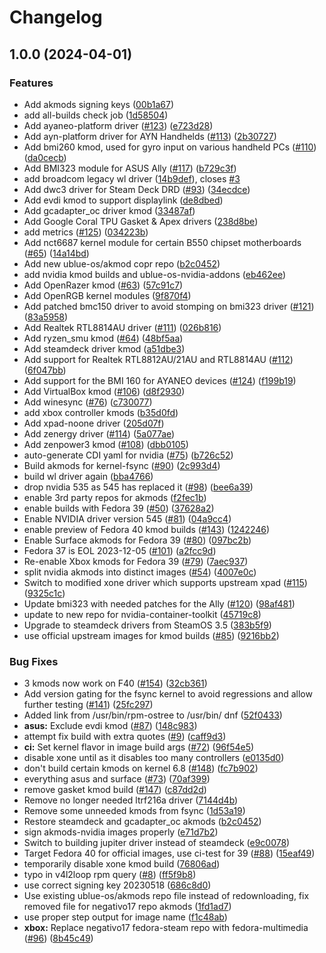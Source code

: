 # Changelog

## 1.0.0 (2024-04-01)


### Features

* Add akmods signing keys ([00b1a67](https://github.com/mulderje/akmods/commit/00b1a67b7fb891484f717a3acd227b0a7371c561))
* add all-builds check job ([1d58504](https://github.com/mulderje/akmods/commit/1d58504fab4c8594a734a42d998658bdcd6b091c))
* Add ayaneo-platform driver ([#123](https://github.com/mulderje/akmods/issues/123)) ([e723d28](https://github.com/mulderje/akmods/commit/e723d28f3bf8ad62e29cdeb630d45fbcb8205ad9))
* Add ayn-platform driver for AYN Handhelds ([#113](https://github.com/mulderje/akmods/issues/113)) ([2b30727](https://github.com/mulderje/akmods/commit/2b30727b3245505a927161883a0372b46bdf25ce))
* Add bmi260 kmod, used for gyro input on various handheld PCs ([#110](https://github.com/mulderje/akmods/issues/110)) ([da0cecb](https://github.com/mulderje/akmods/commit/da0cecbda0f7cc35c0205621469c13b5b6a8075d))
* Add BMI323 module for ASUS Ally ([#117](https://github.com/mulderje/akmods/issues/117)) ([b729c3f](https://github.com/mulderje/akmods/commit/b729c3f0b9bec7a03e69a99e9103b285f3d8aa43))
* add broadcom legacy wl driver ([14b9def](https://github.com/mulderje/akmods/commit/14b9def3cf609cdb6b3e2c5f9260ad60547c4c22)), closes [#3](https://github.com/mulderje/akmods/issues/3)
* Add dwc3 driver for Steam Deck DRD ([#93](https://github.com/mulderje/akmods/issues/93)) ([34ecdce](https://github.com/mulderje/akmods/commit/34ecdce58f41b7e2e5c638b7c93af19f93292dad))
* Add evdi kmod to support displaylink ([de8dbed](https://github.com/mulderje/akmods/commit/de8dbed3050de11232472c415d5e1b02a21fe6c2))
* Add gcadapter_oc driver kmod ([33487af](https://github.com/mulderje/akmods/commit/33487afb2585b2d3189060e3ebcbdef28211b124))
* Add Google Coral TPU Gasket & Apex drivers ([238d8be](https://github.com/mulderje/akmods/commit/238d8bea41225fc4b24f1911707e546af9252e5b))
* add metrics ([#125](https://github.com/mulderje/akmods/issues/125)) ([034223b](https://github.com/mulderje/akmods/commit/034223bde6538152f964bf80dbdd46d4fde2da5d))
* Add nct6687 kernel module for certain B550 chipset motherboards ([#65](https://github.com/mulderje/akmods/issues/65)) ([14a14bd](https://github.com/mulderje/akmods/commit/14a14bd8d601da8dacb1953d968a637a3b502982))
* Add new ublue-os/akmod copr repo ([b2c0452](https://github.com/mulderje/akmods/commit/b2c0452a234a357f9377619e6b0290322aaa4375))
* add nvidia kmod builds and ublue-os-nvidia-addons ([eb462ee](https://github.com/mulderje/akmods/commit/eb462ee50a40eeaf54b594f015a81a3712b94c7e))
* Add OpenRazer kmod ([#63](https://github.com/mulderje/akmods/issues/63)) ([57c91c7](https://github.com/mulderje/akmods/commit/57c91c70cf901ede5287a5b3723136ba7d84b258))
* Add OpenRGB kernel modules ([9f870f4](https://github.com/mulderje/akmods/commit/9f870f42865a24a3f5e7f27528b2844487bdb5c6))
* Add patched bmc150 driver to avoid stomping on bmi323 driver ([#121](https://github.com/mulderje/akmods/issues/121)) ([83a5958](https://github.com/mulderje/akmods/commit/83a595886830e296c2a8a035f4df2d5453d4111b))
* Add Realtek RTL8814AU driver ([#111](https://github.com/mulderje/akmods/issues/111)) ([026b816](https://github.com/mulderje/akmods/commit/026b816a5b0ab92ff35a95a15c582bb6757119dd))
* Add ryzen_smu kmod ([#64](https://github.com/mulderje/akmods/issues/64)) ([48bf5aa](https://github.com/mulderje/akmods/commit/48bf5aa69f084a9e332485481b3a72e53cf9d685))
* Add steamdeck driver kmod ([a51dbe3](https://github.com/mulderje/akmods/commit/a51dbe37467248825c9b2a6b068d928f85f783e0))
* Add support for Realtek RTL8812AU/21AU and RTL8814AU ([#112](https://github.com/mulderje/akmods/issues/112)) ([6f047bb](https://github.com/mulderje/akmods/commit/6f047bb93cf2d34373f2cedcf2c2d107ce8d9811))
* Add support for the BMI 160 for AYANEO devices ([#124](https://github.com/mulderje/akmods/issues/124)) ([f199b19](https://github.com/mulderje/akmods/commit/f199b1973d2f93b65f224a7abc889af171a2df2c))
* Add VirtualBox kmod ([#106](https://github.com/mulderje/akmods/issues/106)) ([d8f2930](https://github.com/mulderje/akmods/commit/d8f293074d7b1ecbc61918fa0e26379259949575))
* Add winesync ([#76](https://github.com/mulderje/akmods/issues/76)) ([c730077](https://github.com/mulderje/akmods/commit/c73007718f262fb1e09f525569d988c550cc4bca))
* add xbox controller kmods ([b35d0fd](https://github.com/mulderje/akmods/commit/b35d0fdc1712ae12823cdcfea7846c6110d6121c))
* Add xpad-noone driver ([205d07f](https://github.com/mulderje/akmods/commit/205d07f6f2e01b955eeeb6f19593668eb67d3edc))
* Add zenergy driver ([#114](https://github.com/mulderje/akmods/issues/114)) ([5a077ae](https://github.com/mulderje/akmods/commit/5a077ae3b3dd7ef62641575251ccdfff1cf5066b))
* Add zenpower3 kmod ([#108](https://github.com/mulderje/akmods/issues/108)) ([dbb0105](https://github.com/mulderje/akmods/commit/dbb0105fc3d920d987caeb14e9b6f6935ad29611))
* auto-generate CDI yaml for nvidia ([#75](https://github.com/mulderje/akmods/issues/75)) ([b726c52](https://github.com/mulderje/akmods/commit/b726c52b25e955daaa87609d1362adefe8c10e24))
* Build akmods for kernel-fsync ([#90](https://github.com/mulderje/akmods/issues/90)) ([2c993d4](https://github.com/mulderje/akmods/commit/2c993d425b4bda272f466152dba54f8c50672090))
* build wl driver again ([bba4766](https://github.com/mulderje/akmods/commit/bba4766cf8ce2c1cc705d62842ea189f93999d76))
* drop nvidia 535 as 545 has replaced it ([#98](https://github.com/mulderje/akmods/issues/98)) ([bee6a39](https://github.com/mulderje/akmods/commit/bee6a398633f70c7aa2119b8170535a4bd4b75d6))
* enable 3rd party repos for akmods ([f2fec1b](https://github.com/mulderje/akmods/commit/f2fec1b3f18a98ee2a823c33bce09dad53268964))
* enable builds with Fedora 39 ([#50](https://github.com/mulderje/akmods/issues/50)) ([37628a2](https://github.com/mulderje/akmods/commit/37628a2bf372435af51b0e54886e0e65c43bbedf))
* Enable NVIDIA driver version 545 ([#81](https://github.com/mulderje/akmods/issues/81)) ([04a9cc4](https://github.com/mulderje/akmods/commit/04a9cc4c043f53e05adb39f384998210d92896ee))
* enable preview of Fedora 40 kmod builds ([#143](https://github.com/mulderje/akmods/issues/143)) ([1242246](https://github.com/mulderje/akmods/commit/1242246706a780d78d9dc1de04a0fd9c0a9a1372))
* Enable Surface akmods for Fedora 39 ([#80](https://github.com/mulderje/akmods/issues/80)) ([097bc2b](https://github.com/mulderje/akmods/commit/097bc2b3edc4ad3c51be8c61ddfbff45eb8cb3d0))
* Fedora 37 is EOL 2023-12-05 ([#101](https://github.com/mulderje/akmods/issues/101)) ([a2fcc9d](https://github.com/mulderje/akmods/commit/a2fcc9d7bde59e2750300789db2982adb6656745))
* Re-enable Xbox kmods for Fedora 39 ([#79](https://github.com/mulderje/akmods/issues/79)) ([7aec937](https://github.com/mulderje/akmods/commit/7aec937f65d5399ffdf3a3cef706e70f4ec23c71))
* split nvidia akmods into distinct images ([#54](https://github.com/mulderje/akmods/issues/54)) ([4007e0c](https://github.com/mulderje/akmods/commit/4007e0cb22a9715634eda8cd773315c5e74b1a6a))
* Switch to modified xone driver which supports upstream xpad ([#115](https://github.com/mulderje/akmods/issues/115)) ([9325c1c](https://github.com/mulderje/akmods/commit/9325c1ccd33a58268524a3864ce0ef559774a2e7))
* Update bmi323 with needed patches for the Ally ([#120](https://github.com/mulderje/akmods/issues/120)) ([98af481](https://github.com/mulderje/akmods/commit/98af481a0737eaaca2224e772eba6ef8d6d492fd))
* update to new repo for nvidia-container-toolkit ([45719c8](https://github.com/mulderje/akmods/commit/45719c8d4f2320772f8a4584c70a3b715fbfd88b))
* Upgrade to steamdeck drivers from SteamOS 3.5 ([383b5f9](https://github.com/mulderje/akmods/commit/383b5f9b7abd0d205e4b7a100defb27267fd2a6a))
* use official upstream images for kmod builds ([#85](https://github.com/mulderje/akmods/issues/85)) ([9216bb2](https://github.com/mulderje/akmods/commit/9216bb208a86319b60e620d2c06676a8ede56261))


### Bug Fixes

* 3 kmods now work on F40 ([#154](https://github.com/mulderje/akmods/issues/154)) ([32cb361](https://github.com/mulderje/akmods/commit/32cb3613191ba012163c7c3109318651f2b86112))
* Add version gating for the fsync kernel to avoid regressions and allow further testing ([#141](https://github.com/mulderje/akmods/issues/141)) ([25fc297](https://github.com/mulderje/akmods/commit/25fc297f168f42d2c897cc752cfce7afcd52548e))
* Added link from /usr/bin/rpm-ostree to /usr/bin/ dnf ([52f0433](https://github.com/mulderje/akmods/commit/52f0433d0c2b940090a79db8c7523f4140f1d07a))
* **asus:** Exclude evdi kmod ([#87](https://github.com/mulderje/akmods/issues/87)) ([148c983](https://github.com/mulderje/akmods/commit/148c983d60d6a721eccc8b5b6945f5c6502101f0))
* attempt fix build with extra quotes ([#9](https://github.com/mulderje/akmods/issues/9)) ([caff9d3](https://github.com/mulderje/akmods/commit/caff9d33ceb7b3e7741d74486183ef6dd29fb9df))
* **ci:** Set kernel flavor in image build args ([#72](https://github.com/mulderje/akmods/issues/72)) ([96f54e5](https://github.com/mulderje/akmods/commit/96f54e58b7a807f28d7698b0f0452335f14b2cc2))
* disable xone until as it disables too many controllers ([e0135d0](https://github.com/mulderje/akmods/commit/e0135d08d0528cf02098d9576b7671007058c0ac))
* don't build certain kmods on kernel 6.8 ([#148](https://github.com/mulderje/akmods/issues/148)) ([fc7b902](https://github.com/mulderje/akmods/commit/fc7b9025f81482399cf40b34a9652bd42b825969))
* everything asus and surface ([#73](https://github.com/mulderje/akmods/issues/73)) ([70af399](https://github.com/mulderje/akmods/commit/70af39999c681566bd1c66f23834daa37b996aaa))
* remove gasket kmod build ([#147](https://github.com/mulderje/akmods/issues/147)) ([c87dd2d](https://github.com/mulderje/akmods/commit/c87dd2d648328e2720e94428ea6dd1b885194911))
* Remove no longer needed ltrf216a driver ([7144d4b](https://github.com/mulderje/akmods/commit/7144d4b20a1044ba1473fba16612a2ba44c14e04))
* Remove some unneeded kmods from fsync ([1d53a19](https://github.com/mulderje/akmods/commit/1d53a19244fb1b6181df924ee89d83848eb5ea4a))
* Restore steamdeck and gcadapter_oc akmods ([b2c0452](https://github.com/mulderje/akmods/commit/b2c0452a234a357f9377619e6b0290322aaa4375))
* sign akmods-nvidia images properly ([e71d7b2](https://github.com/mulderje/akmods/commit/e71d7b22c30f63fe273ba2015fe8cdc40c755690))
* Switch to building jupiter driver instead of steamdeck ([e9c0078](https://github.com/mulderje/akmods/commit/e9c0078220e1cff3cb8192d9c1de930092b05c17))
* Target Fedora 40 for official images, use ci-test for 39 ([#88](https://github.com/mulderje/akmods/issues/88)) ([15eaf49](https://github.com/mulderje/akmods/commit/15eaf4988ce068e8b93ba14e0f7718ab3cb29d90))
* temporarily disable xone kmod build ([76806ad](https://github.com/mulderje/akmods/commit/76806adc856db2163c188125ba7546362282cee2))
* typo in v4l2loop rpm query ([#8](https://github.com/mulderje/akmods/issues/8)) ([ff5f9b8](https://github.com/mulderje/akmods/commit/ff5f9b874842e2b2314355293534c27aceabc9e3))
* use correct signing key 20230518 ([686c8d0](https://github.com/mulderje/akmods/commit/686c8d0522155e213a262eee9e67a8b376686b5d))
* Use existing ublue-os/akmods repo file instead of redownloading, fix removed file for negativo17 repo akmods ([1fd1ad7](https://github.com/mulderje/akmods/commit/1fd1ad78a43998377f43c04738895b085cdc97ba))
* use proper step output for image name ([f1c48ab](https://github.com/mulderje/akmods/commit/f1c48ab3e98b5819c01f7146237e2506b1fdc718))
* **xbox:** Replace negativo17 fedora-steam repo with fedora-multimedia ([#96](https://github.com/mulderje/akmods/issues/96)) ([8b45c49](https://github.com/mulderje/akmods/commit/8b45c49800136acf8fa30980b0096f7542c3f184))
